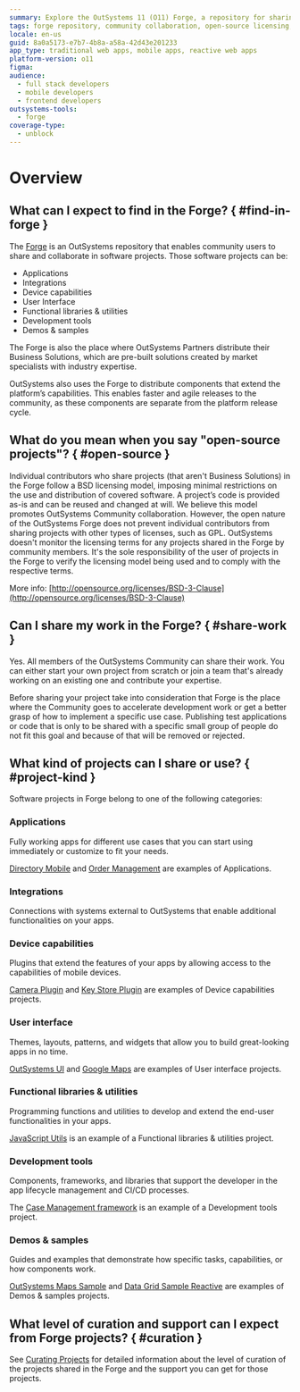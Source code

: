 ```yaml
---
summary: Explore the OutSystems 11 (O11) Forge, a repository for sharing diverse software projects and components that enhance platform capabilities.
tags: forge repository, community collaboration, open-source licensing, industry expertise
locale: en-us
guid: 8a0a5173-e7b7-4b8a-a58a-42d43e201233
app_type: traditional web apps, mobile apps, reactive web apps
platform-version: o11
figma:
audience:
  - full stack developers
  - mobile developers
  - frontend developers
outsystems-tools:
  - forge
coverage-type:
  - unblock
---
```


# Overview

## What can I expect to find in the Forge? { #find-in-forge }

The [Forge](https://www.outsystems.com/forge/) is an OutSystems repository that enables community users to share and collaborate in software projects. Those software projects can be:

* Applications
* Integrations
* Device capabilities
* User Interface
* Functional libraries & utilities
* Development tools
* Demos & samples

The Forge is also the place where OutSystems Partners distribute their Business Solutions, which are pre-built solutions created by market specialists with industry expertise.

OutSystems also uses the Forge to distribute components that extend the platform’s capabilities. This enables faster and agile releases to the community, as these components are separate from the platform release cycle.

## What do you mean when you say "open-source projects"? { #open-source }

Individual contributors who share projects (that aren't Business Solutions) in the Forge follow a BSD licensing model, imposing minimal restrictions on the use and distribution of covered software. A project’s code is provided as-is and can be reused and changed at will. We believe this model promotes OutSystems Community collaboration. However, the open nature of the OutSystems Forge does not prevent individual contributors from sharing projects with other types of licenses, such as GPL. OutSystems doesn't monitor the licensing terms for any projects shared in the Forge by community members. It's the sole responsibility of the user of projects in the Forge to verify the licensing model being used and to comply with the respective terms.

More info: [http://opensource.org/licenses/BSD-3-Clause](http://opensource.org/licenses/BSD-3-Clause)

## Can I share my work in the Forge? { #share-work }

Yes. All members of the OutSystems Community can share their work. You can either start your own project from scratch or join a team that's already working on an existing one and contribute your expertise.

Before sharing your project take into consideration that Forge is the place where the Community goes to accelerate development work or get a better grasp of how to implement a specific use case. Publishing test applications or code that is only to be shared with a specific small group of people do not fit this goal and because of that will be removed or rejected.

## What kind of projects can I share or use? { #project-kind }

Software projects in Forge belong to one of the following categories:

### Applications

Fully working apps for different use cases that you can start using immediately or customize to fit your needs.

[Directory Mobile](https://www.outsystems.com/forge/component-overview/1397/directory-mobile) and [Order Management](https://www.outsystems.com/forge/component-overview/8878/order-management?) are examples of Applications.

### Integrations

Connections with systems external to OutSystems that enable additional functionalities on your apps.

### Device capabilities

Plugins that extend the features of your apps by allowing access to the capabilities of mobile devices.

[Camera Plugin](https://www.outsystems.com/forge/component/1390/camera-plugin) and [Key Store Plugin](https://www.outsystems.com/forge/component/1550/key-store-plugin) are examples of Device capabilities projects.

### User interface

Themes, layouts, patterns, and widgets that allow you to build great-looking apps in no time.

[OutSystems UI](https://www.outsystems.com/forge/component-overview/1385/outsystems-ui) and [Google Maps](https://www.outsystems.com/forge/component-overview/1396/google-maps-library) are examples of User interface projects.

### Functional libraries & utilities

Programming functions and utilities to develop and extend the end-user functionalities in your apps.

[JavaScript Utils](https://www.outsystems.com/forge/component/1392/javascript-utils) is an example of a Functional libraries & utilities project.

### Development tools

Components, frameworks, and libraries that support the developer in the app lifecycle management and CI/CD processes.

The [Case Management framework](https://www.outsystems.com/forge/component-overview/9179/case-management-framework) is an example of a Development tools project.

### Demos & samples

Guides and examples that demonstrate how specific tasks, capabilities, or how components work.

[OutSystems Maps Sample](https://www.outsystems.com/forge/component-overview/10984/outsystems-maps-sample) and [Data Grid Sample Reactive](https://www.outsystems.com/forge/component-overview/9765/data-grid-sample-reactive) are examples of Demos & samples projects.

## What level of curation and support can I expect from Forge projects? { #curation }

See [Curating Projects](curate-project.md) for detailed information about the level of curation of the projects shared in the Forge and the support you can get for those projects.
